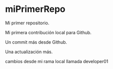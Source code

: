 # miPrimerRepo
Mi primer repositorio.

Mi primera contribución local para Github.

Un commit más desde Github.

Una actualización más.

cambios desde mi rama local llamada developer01